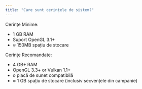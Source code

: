 ```yaml
---
title: "Care sunt cerințele de sistem?"
---
```


Cerințe Minime:
- 1 GB RAM
- Suport OpenGL 3.1+
- ≈ 150MB spațiu de stocare

Cerințe Recomandate:
- 4 GB+ RAM
- OpenGL 3.3+ or Vulkan 1.1+
- o placă de sunet compatibilă
- ≈ 1 GB spațiu de stocare (inclusiv secvențele din campanie)
